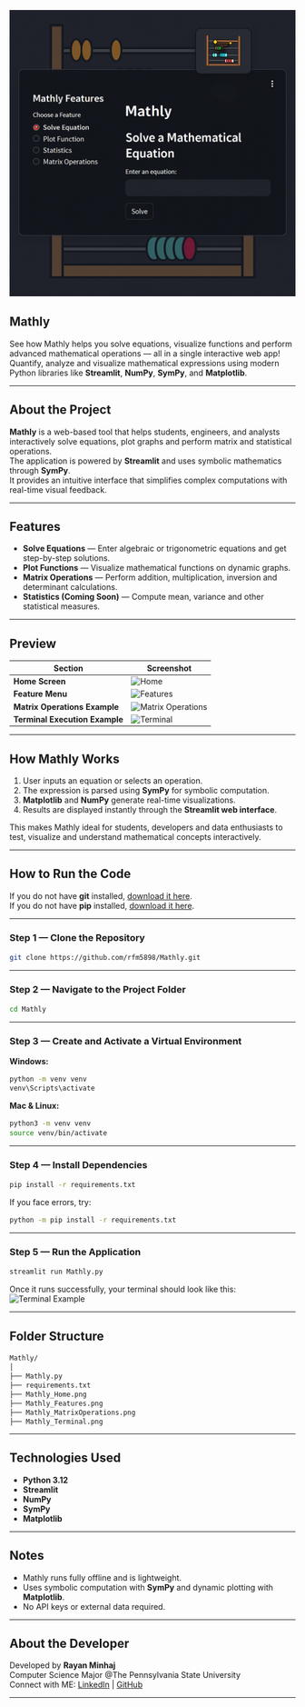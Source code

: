 <p align="center">
  <img src="https://github.com/rayanminhaj/Mathly/blob/master/mathly_preview.png" alt="Mathly Preview" width="800"/>
</p>

## Mathly

See how Mathly helps you solve equations, visualize functions and perform advanced mathematical operations — all in a single interactive web app!  
Quantify, analyze and visualize mathematical expressions using modern Python libraries like **Streamlit**, **NumPy**, **SymPy**, and **Matplotlib**.

---

## About the Project

**Mathly** is a web-based tool that helps students, engineers, and analysts interactively solve equations, plot graphs and perform matrix and statistical operations.  
The application is powered by **Streamlit** and uses symbolic mathematics through **SymPy**.  
It provides an intuitive interface that simplifies complex computations with real-time visual feedback.

---

## Features

- **Solve Equations** — Enter algebraic or trigonometric equations and get step-by-step solutions.  
- **Plot Functions** — Visualize mathematical functions on dynamic graphs.  
- **Matrix Operations** — Perform addition, multiplication, inversion and determinant calculations.  
- **Statistics (Coming Soon)** — Compute mean, variance and other statistical measures.  

---

## Preview

| Section | Screenshot |
|----------|-------------|
| **Home Screen** | ![Home](https://github.com/rfm5898/Mathly/blob/master/Mathly/Mathly_Home.png) |
| **Feature Menu** | ![Features](https://github.com/rfm5898/Mathly/blob/master/Mathly/Mathly_Features.png) |
| **Matrix Operations Example** | ![Matrix Operations](https://github.com/rfm5898/Mathly/blob/master/Mathly/Mathly_MatrixOperations.png) |
| **Terminal Execution Example** | ![Terminal](https://github.com/rfm5898/Mathly/blob/master/Mathly/Mathly_Terminal.png) |

---

## How Mathly Works

1. User inputs an equation or selects an operation.  
2. The expression is parsed using **SymPy** for symbolic computation.  
3. **Matplotlib** and **NumPy** generate real-time visualizations.  
4. Results are displayed instantly through the **Streamlit web interface**.

This makes Mathly ideal for students, developers and data enthusiasts to test, visualize and understand mathematical concepts interactively.

---

## How to Run the Code

If you do not have **git** installed, [download it here](https://git-scm.com/downloads).  
If you do not have **pip** installed, [download it here](https://pip.pypa.io/en/stable/installation/).

---

### Step 1 — Clone the Repository

```bash
git clone https://github.com/rfm5898/Mathly.git
```

---

### Step 2 — Navigate to the Project Folder

```bash
cd Mathly
```

---

### Step 3 — Create and Activate a Virtual Environment

**Windows:**
```bash
python -m venv venv
venv\Scripts\activate
```

**Mac & Linux:**
```bash
python3 -m venv venv
source venv/bin/activate
```

---

### Step 4 — Install Dependencies

```bash
pip install -r requirements.txt
```

If you face errors, try:
```bash
python -m pip install -r requirements.txt
```

---

### Step 5 — Run the Application

```bash
streamlit run Mathly.py
```

Once it runs successfully, your terminal should look like this:  
![Terminal Example](https://github.com/rfm5898/Mathly/blob/master/Mathly/Mathly_Terminal.png)

---

## Folder Structure

```
Mathly/
│
├── Mathly.py
├── requirements.txt
├── Mathly_Home.png
├── Mathly_Features.png
├── Mathly_MatrixOperations.png
├── Mathly_Terminal.png
```

---

## Technologies Used

- **Python 3.12**
- **Streamlit**
- **NumPy**
- **SymPy**
- **Matplotlib**

---

## Notes

- Mathly runs fully offline and is lightweight.  
- Uses symbolic computation with **SymPy** and dynamic plotting with **Matplotlib**.  
- No API keys or external data required.  

---

## About the Developer

Developed by **Rayan Minhaj**  
Computer Science Major @The Pennsylvania State University  
Connect with ME: [LinkedIn](https://www.linkedin.com/in/rayan-minhaj-%F0%9F%A4%96-a8492134b/) | [GitHub](https://github.com/rfm5898)

---
